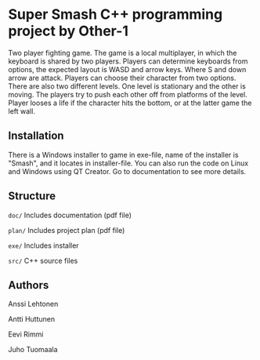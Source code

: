 # Super Smash C++ programming project by Other-1

Two player fighting game. The game is a local multiplayer, in which the keyboard is shared by two players. 
Players can determine keyboards from options, the expected layout is WASD and arrow keys. Where S and down arrow are attack. 
Players can choose their character from two options. There are also two different levels. One level is stationary and the other
is moving. The players try to push each other off from platforms of the level. 
Player looses a life if the character hits the bottom, or at the latter game the left wall.

## Installation

There is a Windows installer to game in exe-file, name of the installer is "Smash", and it locates in installer-file.
You can also run the code on Linux and Windows using QT Creator. Go to documentation to see more details.

## Structure

`doc/` Includes documentation (pdf file)

`plan/` Includes project plan (pdf file) 

`exe/` Includes installer

`src/` C++ source files

## Authors

Anssi Lehtonen

Antti Huttunen

Eevi Rimmi 

Juho Tuomaala
